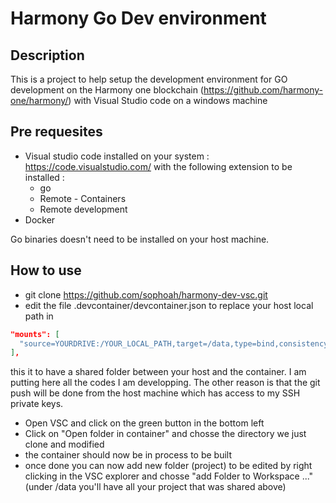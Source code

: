 # Harmony Go Dev environment

## Description

This is a project to help setup the development environment for GO development on the Harmony one blockchain (<https://github.com/harmony-one/harmony/>) with Visual Studio code on a windows machine

## Pre requesites

- Visual studio code installed on your system : <https://code.visualstudio.com/> with the following extension to be installed :
  - go
  - Remote - Containers
  - Remote development
- Docker

Go binaries doesn't need to be installed on your host machine.

## How to use

- git clone <https://github.com/sophoah/harmony-dev-vsc.git>
- edit the file .devcontainer/devcontainer.json to replace your host local path in

```json
"mounts": [
  "source=YOURDRIVE:/YOUR_LOCAL_PATH,target=/data,type=bind,consistency=cached"
],
```

this it to have a shared folder between your host and the container. I am putting here all the codes I am developping. The other reason is that the git push will be done from the host machine which has access to my SSH private keys.

- Open VSC and click on the green button in the bottom left
- Click on "Open folder in container" and chosse the directory we just clone and modified
- the container should now be in process to be built
- once done you can now add new folder (project) to be edited by right clicking in the VSC explorer and chosse "add Folder to Workspace ..." (under /data you'll have all your project that was shared above)
